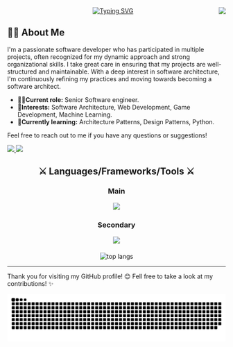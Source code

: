 <img align="right" src="https://visitor-badge.laobi.icu/badge?page_id=gonzalo-turusi.gonzalo-turusi" />

<div align="center">
  <a href="https://git.io/typing-svg"><img src="https://readme-typing-svg.herokuapp.com?font=Nunito&weight=700&size=25&duration=5250&pause=1000&color=81F71D&center=true&vCenter=true&width=500&height=70&lines=Hi%F0%9F%98%81!+I'm+Gonzalo%2C+how's+it+going%3F;Feel+free+to+visit+my+repositories+%F0%9F%8C%9F" alt="Typing SVG" /></a>
</div>

## 👨‍💻 About Me

I'm a passionate software developer who has participated in multiple projects, often recognized for my dynamic approach and strong organizational skills. I take great care in ensuring that my projects are well-structured and maintainable. With a deep interest in software architecture, I'm continuously refining my practices and moving towards becoming a software architect.

- 🐱‍👤**Current role:** Senior Software engineer.
- 👾**Interests:** Software Architecture, Web Development, Game Development, Machine Learning.
- 🚀**Currently learning:** Architecture Patterns, Design Patterns, Python.

Feel free to reach out to me if you have any questions or suggestions!

<div> 
  <a href="mailto:gonzalo.turusi@gmail.com">
    <img src="https://img.shields.io/badge/Gmail-333333?style=for-the-badge&logo=gmail&logoColor=red" />
  </a>
  <a href="https://www.linkedin.com/in/gonzalo-turusi/" target="_blank">
    <img src="https://img.shields.io/badge/LinkedIn-0077B5?style=for-the-badge&logo=linkedin&logoColor=white" target="_blank" />
  </a>
</div>

<h2 align="center">⚔ Languages/Frameworks/Tools ⚔</h2>
<div align="center">
    <h3>Main</h3>
    <img src="https://skillicons.dev/icons?i=dotnet,cs,angular,sqlite,py,ts,html,css,bootstrap,vscode,visualstudio,github,gitlab,git" />
    <h3>Secondary</h3>
    <img src="https://skillicons.dev/icons?i=,javascript,mongodb,jenkins,azure,postman,sublime,unity,react,regex,mysql,java,flask,windows,ps" /><br>
</div>
<br>
<div align=center>
  <img width=325 align="center" src="https://github-readme-stats-salesp07.vercel.app/api/top-langs/?username=gonzalo-turusi&hide=HTML&langs_count=8&layout=compact&theme=react&border_radius=10&size_weight=0.5&count_weight=0.5&exclude_repo=github-readme-stats" alt="top langs" />
</div>

---
Thank you for visiting my GitHub profile! 😊
Fell free to take a look at my contributions! ✨

<div align="center">
  <img alt="snake eating my contributions" src="https://raw.githubusercontent.com/gonzalo-turusi/gonzalo-turusi/output/github-contribution-grid-snake.svg" />
</div>
